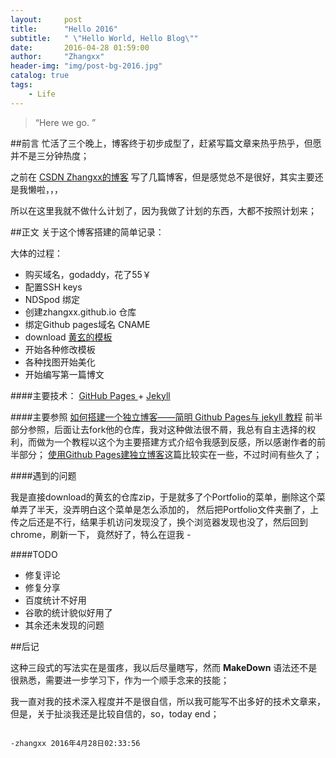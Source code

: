 ```yaml
---
layout:     post
title:      "Hello 2016"
subtitle:   " \"Hello World, Hello Blog\""
date:       2016-04-28 01:59:00
author:     "Zhangxx"
header-img: "img/post-bg-2016.jpg"
catalog: true
tags:
    - Life
---
```


> “Here we go. ”

##前言
忙活了三个晚上，博客终于初步成型了，赶紧写篇文章来热乎热乎，但愿并不是三分钟热度；

之前在 [CSDN Zhangxx的博客](http://blog.csdn.net/zxx886688) 写了几篇博客，但是感觉总不是很好，其实主要还是我懒啦，，，

所以在这里我就不做什么计划了，因为我做了计划的东西，大都不按照计划来；

##正文
关于这个博客搭建的简单记录：

大体的过程：
- 购买域名，godaddy，花了55￥
- 配置SSH keys
- NDSpod 绑定
- 创建zhangxx.github.io 仓库
- 绑定Github pages域名 CNAME
- download [黄玄的模板]()
- 开始各种修改模板
- 各种找图开始美化
- 开始编写第一篇博文

####主要技术：
[ GitHub Pages ](https://pages.github.com/) + [ Jekyll ](http://jekyllrb.com/)

####主要参照
[如何搭建一个独立博客——简明 Github Pages与 jekyll 教程](http://cnfeat.com/blog/2014/05/10/how-to-build-a-blog/) 前半部分参照，后面让去fork他的仓库，我对这种做法很不屑，我总有自主选择的权利，而做为一个教程以这个为主要搭建方式介绍令我感到反感，所以感谢作者的前半部分；
[使用Github Pages建独立博客](http://beiyuu.com/github-pages/)这篇比较实在一些，不过时间有些久了；



####遇到的问题

我是直接download的黄玄的仓库zip，于是就多了个Portfolio的菜单，删除这个菜单弄了半天，没弄明白这个菜单是怎么添加的，
然后把Portfolio文件夹删了，上传之后还是不行，结果手机访问发现没了，换个浏览器发现也没了，然后回到chrome，刷新一下，
竟然好了，特么在逗我 *-*


####TODO
- 修复评论
- 修复分享
- 百度统计不好用
- 谷歌的统计貌似好用了
- 其余还未发现的问题

##后记

这种三段式的写法实在是蛋疼，我以后尽量瞎写，然而 **MakeDown** 语法还不是很熟悉，需要进一步学习下，作为一个顺手念来的技能；

我一直对我的技术深入程度并不是很自信，所以我可能写不出多好的技术文章来，但是，关于扯淡我还是比较自信的，so，today end；

                                                                                                    -zhangxx 2016年4月28日02:33:56
